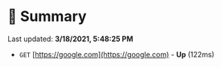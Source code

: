 # 📖 Summary
Last updated: **3/18/2021, 5:48:25 PM**

- `GET` [https://google.com](https://google.com) - **Up** (122ms)
